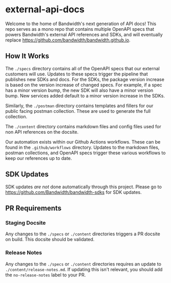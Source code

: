# external-api-docs

Welcome to the home of Bandwidth's next generation of API docs! This repo serves as a mono repo that contains multiple OpenAPI specs that powers Bandwidth's external API references and SDKs, and will eventually replace https://github.com/bandwidth/bandwidth.github.io.

## How It Works

The `./specs` directory contains all of the OpenAPI specs that our external customers will use. Updates to these specs trigger the pipeline that publishes new SDKs and docs. For the SDKs, the package version increase is based on the version increase of changed specs. For example, if a spec has a minor version bump, the new SDK will also have a minor version bump. New services added default to a minor version increase in the SDKs.

Similarly, the `./postman` directory contains templates and fillers for our public facing postman collection. These are used to generate the full collection.

The `./content` directory contains markdown files and config files used for non API references on the docsite.

Our automation exists within our Github Actions workflows. These can be found in the `.github/workflows` directory. Updates to the markdown files, postman collections, and OpenAPI specs trigger these various workflows to keep our references up to date.

## SDK Updates

SDK updates _are not_ done automatically through this project. Please go to https://github.com/Bandwidth/bandwidth-sdks for SDK updates.

## PR Requirements

### Staging Docsite

Any changes to the `./specs` or `./content` directories triggers a PR docsite on build. This docsite should be validated.

### Release Notes

Any changes to the `./specs` or `./content` directories requires an update to `./content/release-notes.md`. If updating this isn't relevant, you should add the `no-release-notes` label to your PR.

